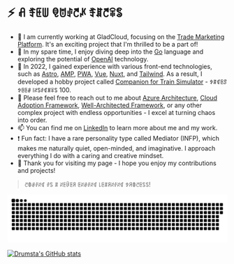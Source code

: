 # ⚡️ ꋬ ꄟꏹꅐ ꋠꌈꂑꇃꈵ ꄟꁲꇃꋖꌚ

- 📝 I am currently working at GladCloud, focusing on the [Trade Marketing Platform](https://www.github.com/gladcloud/). It's an exciting project that I'm thrilled to be a part of!
- 🚶 In my spare time, I enjoy diving deep into the [Go](https://go.dev/) language and exploring the potential of [OpenAI](https://chat.openai.com/) technology.
- 🔭 In 2022, I gained experience with various front-end technologies, such as [Astro](https://astro.build/), [AMP](https://amp.dev/), [PWA](https://web.dev/progressive-web-apps/), [Vue](https://vuejs.org/), [Nuxt](https://nuxt.com/), and [Tailwind](https://tailwindcss.com/). As a result, I developed a hobby project called [Companion for Train Simulator](https://github.com/drumsta/companion-for-ts) - ꉣꁲꁍꏹꑄꉣꏹꏹꂡ ꒐ꋊꌚꂑꁍꍩꋖꌚ 100.
- 💬 Please feel free to reach out to me about [Azure Architecture](https://learn.microsoft.com/en-us/azure/architecture/), [Cloud Adoption Framework](https://github.com/Azure/caf-terraform-landingzones), [Well-Architected Framework](https://learn.microsoft.com/azure/architecture/framework/), or any other complex project with endless opportunities - I excel at turning chaos into order.
- 📫 You can find me on [LinkedIn](https://www.linkedin.com/in/adrumsta/) to learn more about me and my work.
- ❗ Fun fact: I have a rare personality type called Mediator (INFP), which makes me naturally quiet, open-minded, and imaginative. I approach everything I do with a caring and creative mindset.
- 🎉 Thank you for visiting my page - I hope you enjoy my contributions and projects!
 
> ꇃꂦꂡꂑꋊꁍ ꂑꌚ ꁲ ꋊꏹꀰꏹꋪ ꏹꋊꂡꂑꋊꁍ ꒒ꏹꁲꋪꋊꂑꋊꁍ ꉣꋪꂦꇃꏹꌚꌚ!

![Funny Contributions Animation](contributions.svg)

[![Drumsta's GitHub stats](https://github-readme-stats.vercel.app/api?username=drumsta&count_private=true&hide=contribs&show_icons=true&theme=vue-dark)](https://github.com/anuraghazra/github-readme-stats)
